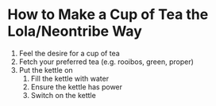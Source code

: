 # How to Make a Cup of Tea the Lola/Neontribe Way

1. Feel the desire for a cup of tea
1. Fetch your preferred tea (e.g. rooibos, green, proper)
1. Put the kettle on
    1. Fill the kettle with water
    1. Ensure the kettle has power
    1. Switch on the kettle
